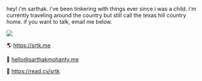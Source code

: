 hey! i'm sarthak. i've been tinkering with things ever since i was a child. i'm currently traveling around the country but still call the texas hill country home. if you want to talk, email me below.

![](https://komarev.com/ghpvc/?username=sarthaktexas&color=blueviolet)

🌎 https://srtk.me

📨 [hello@sarthakmohanty.me](mailto:hello@sarthakmohanty.me)

💼 https://read.cv/srtk
